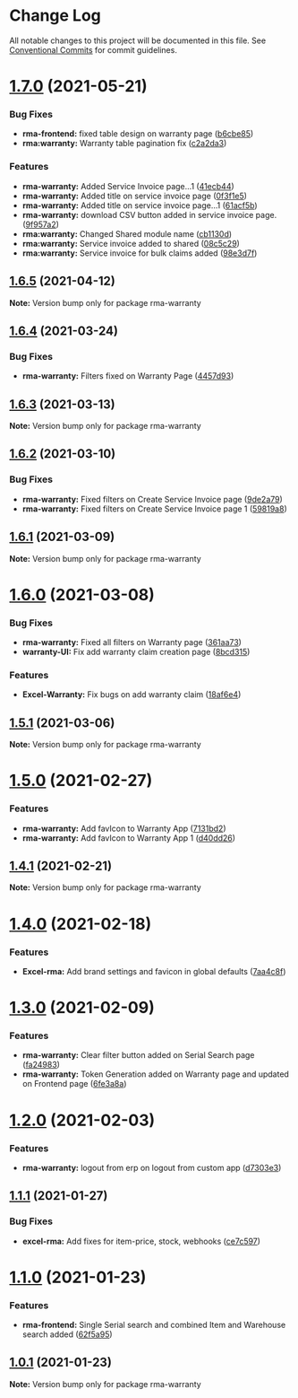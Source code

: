 # Change Log

All notable changes to this project will be documented in this file.
See [Conventional Commits](https://conventionalcommits.org) for commit guidelines.

# [1.7.0](https://gitlab.com/castlecraft/excel-rma/compare/rma-warranty@1.6.5...rma-warranty@1.7.0) (2021-05-21)


### Bug Fixes

* **rma-frontend:** fixed table design on warranty page ([b6cbe85](https://gitlab.com/castlecraft/excel-rma/commit/b6cbe855be0411bce4d1276af706ba3e7fa9b426))
* **rma:warranty:** Warranty table pagination fix ([c2a2da3](https://gitlab.com/castlecraft/excel-rma/commit/c2a2da35b567433545f9ecbbed037cf61fa0aa5a))


### Features

* **rma-warranty:** Added Service Invoice page...1 ([41ecb44](https://gitlab.com/castlecraft/excel-rma/commit/41ecb441bcd7c2f7ee7c4003b5f5556770d61536))
* **rma-warranty:** Added title on service invoice page ([0f3f1e5](https://gitlab.com/castlecraft/excel-rma/commit/0f3f1e5b49b6628ed6e216d0cdbda19abcd19156))
* **rma-warranty:** Added title on service invoice page...1 ([61acf5b](https://gitlab.com/castlecraft/excel-rma/commit/61acf5b96d9c1f228a2c458403fb79b1a63ddf19))
* **rma-warranty:** download CSV button added in service invoice page. ([9f957a2](https://gitlab.com/castlecraft/excel-rma/commit/9f957a287afb9494c4749970ece9a71a0d8f893b))
* **rma:warranty:** Changed Shared module name ([cb1130d](https://gitlab.com/castlecraft/excel-rma/commit/cb1130ddfce5482922ee4c9603dfb2a2f9f57a69))
* **rma:warranty:** Service invoice added to shared ([08c5c29](https://gitlab.com/castlecraft/excel-rma/commit/08c5c293cab144d425912bd3e7e7e41d8b1207dd))
* **rma:warranty:** Service invoice for bulk claims added ([98e3d7f](https://gitlab.com/castlecraft/excel-rma/commit/98e3d7ff8c80f381280f6114d60e4f6cf0a46df9))





## [1.6.5](https://gitlab.com/castlecraft/excel-rma/compare/rma-warranty@1.6.4...rma-warranty@1.6.5) (2021-04-12)

**Note:** Version bump only for package rma-warranty





## [1.6.4](https://gitlab.com/castlecraft/excel-rma/compare/rma-warranty@1.6.3...rma-warranty@1.6.4) (2021-03-24)


### Bug Fixes

* **rma-warranty:** Filters fixed on Warranty Page ([4457d93](https://gitlab.com/castlecraft/excel-rma/commit/4457d93cda56a17e8962cd7d0cda4df4cf89fe94))





## [1.6.3](https://gitlab.com/castlecraft/excel-rma/compare/rma-warranty@1.6.2...rma-warranty@1.6.3) (2021-03-13)

**Note:** Version bump only for package rma-warranty





## [1.6.2](https://gitlab.com/castlecraft/excel-rma/compare/rma-warranty@1.6.1...rma-warranty@1.6.2) (2021-03-10)


### Bug Fixes

* **rma-warranty:** Fixed filters on Create Service Invoice page ([9de2a79](https://gitlab.com/castlecraft/excel-rma/commit/9de2a79a6db3bc8a492d057c8185d628a22a5de1))
* **rma-warranty:** Fixed filters on Create Service Invoice page 1 ([59819a8](https://gitlab.com/castlecraft/excel-rma/commit/59819a82c3e029c3c321492737172328a4525275))





## [1.6.1](https://gitlab.com/castlecraft/excel-rma/compare/rma-warranty@1.6.0...rma-warranty@1.6.1) (2021-03-09)

**Note:** Version bump only for package rma-warranty





# [1.6.0](https://gitlab.com/castlecraft/excel-rma/compare/rma-warranty@1.5.1...rma-warranty@1.6.0) (2021-03-08)


### Bug Fixes

* **rma-warranty:** Fixed all filters on Warranty page ([361aa73](https://gitlab.com/castlecraft/excel-rma/commit/361aa7377321e30ac2030b11f9acf8a5590e262c))
* **warranty-UI:** Fix add warranty claim creation page ([8bcd315](https://gitlab.com/castlecraft/excel-rma/commit/8bcd31550cc2414cbb9170516789a87ad48eb3d0))


### Features

* **Excel-Warranty:** Fix bugs on add warranty claim ([18af6e4](https://gitlab.com/castlecraft/excel-rma/commit/18af6e40fbfa99a3ceccc81a5f8bce7cba0df277))





## [1.5.1](https://gitlab.com/castlecraft/excel-rma/compare/rma-warranty@1.5.0...rma-warranty@1.5.1) (2021-03-06)

**Note:** Version bump only for package rma-warranty





# [1.5.0](https://gitlab.com/castlecraft/excel-rma/compare/rma-warranty@1.4.1...rma-warranty@1.5.0) (2021-02-27)


### Features

* **rma-warranty:** Add favIcon to Warranty App ([7131bd2](https://gitlab.com/castlecraft/excel-rma/commit/7131bd2055e02185e60b38cad51ef8437334ec41))
* **rma-warranty:** Add favIcon to Warranty App 1 ([d40dd26](https://gitlab.com/castlecraft/excel-rma/commit/d40dd26afdc584ae8834b539e632bc4447985d2c))





## [1.4.1](https://gitlab.com/castlecraft/excel-rma/compare/rma-warranty@1.4.0...rma-warranty@1.4.1) (2021-02-21)

**Note:** Version bump only for package rma-warranty





# [1.4.0](https://gitlab.com/castlecraft/excel-rma/compare/rma-warranty@1.3.0...rma-warranty@1.4.0) (2021-02-18)


### Features

* **Excel-rma:** Add brand settings and favicon in global defaults ([7aa4c8f](https://gitlab.com/castlecraft/excel-rma/commit/7aa4c8f7f4a05ea3db72bfba7c4c46fe688d9d4a))





# [1.3.0](https://gitlab.com/castlecraft/excel-rma/compare/rma-warranty@1.2.0...rma-warranty@1.3.0) (2021-02-09)


### Features

* **rma-warranty:** Clear filter button added on Serial Search page ([fa24983](https://gitlab.com/castlecraft/excel-rma/commit/fa2498327fa035158c3a5e74039dc9eff17f1731))
* **rma-warranty:** Token Generation added on Warranty page and updated on Frontend page ([6fe3a8a](https://gitlab.com/castlecraft/excel-rma/commit/6fe3a8a1914e3dde070052c47b69dfdb924bf24d))





# [1.2.0](https://gitlab.com/castlecraft/excel-rma/compare/rma-warranty@1.1.1...rma-warranty@1.2.0) (2021-02-03)


### Features

* **rma-warranty:** logout from erp on logout from custom app ([d7303e3](https://gitlab.com/castlecraft/excel-rma/commit/d7303e3fa01d653cdd3e9f6d635b376e6dfa4693))





## [1.1.1](https://gitlab.com/castlecraft/excel-rma/compare/rma-warranty@1.1.0...rma-warranty@1.1.1) (2021-01-27)


### Bug Fixes

* **excel-rma:** Add fixes for item-price, stock, webhooks ([ce7c597](https://gitlab.com/castlecraft/excel-rma/commit/ce7c597cfd14691cabd0cba66a0cfec080ada4df))





# [1.1.0](https://gitlab.com/castlecraft/excel-rma/compare/rma-warranty@1.0.1...rma-warranty@1.1.0) (2021-01-23)


### Features

* **rma-frontend:** Single Serial search and combined Item and Warehouse search added ([62f5a95](https://gitlab.com/castlecraft/excel-rma/commit/62f5a957089f4aae0eb5a5e38920aec1226370c9))





## [1.0.1](https://gitlab.com/castlecraft/excel-rma/compare/rma-warranty@1.0.0...rma-warranty@1.0.1) (2021-01-23)

**Note:** Version bump only for package rma-warranty
